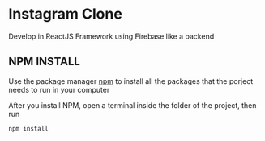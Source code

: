 # Instagram Clone
Develop in ReactJS Framework using Firebase like a backend

## NPM INSTALL
Use the package manager [npm](https://www.npmjs.com/get-npm) to install all the packages that the porject needs to run in your computer

After you install NPM, open a terminal inside the folder of the project, then run
```bash
npm install
```
